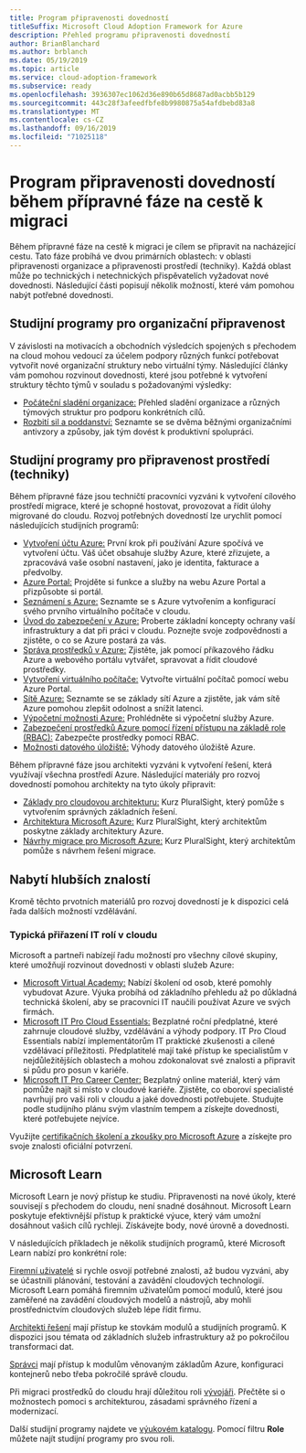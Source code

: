 ```yaml
---
title: Program připravenosti dovedností
titleSuffix: Microsoft Cloud Adoption Framework for Azure
description: Přehled programu připravenosti dovedností
author: BrianBlanchard
ms.author: brblanch
ms.date: 05/19/2019
ms.topic: article
ms.service: cloud-adoption-framework
ms.subservice: ready
ms.openlocfilehash: 3936307ec1062d36e890b65d8687ad0acbb5b129
ms.sourcegitcommit: 443c28f3afeedfbfe8b9980875a54afdbebd83a8
ms.translationtype: MT
ms.contentlocale: cs-CZ
ms.lasthandoff: 09/16/2019
ms.locfileid: "71025118"
---
```

# <a name="skills-readiness-path-during-the-ready-phase-of-a-migration-journey"></a>Program připravenosti dovedností během přípravné fáze na cestě k migraci

Během přípravné fáze na cestě k migraci je cílem se připravit na nacházející cestu. Tato fáze probíhá ve dvou primárních oblastech: v oblasti připravenosti organizace a připravenosti prostředí (techniky). Každá oblast může po technických i netechnických přispěvatelích vyžadovat nové dovednosti. Následující části popisují několik možností, které vám pomohou nabýt potřebné dovednosti.

## <a name="organizational-readiness-learning-paths"></a>Studijní programy pro organizační připravenost

V závislosti na motivacích a obchodních výsledcích spojených s přechodem na cloud mohou vedoucí za účelem podpory různých funkcí potřebovat vytvořit nové organizační struktury nebo virtuální týmy. Následující články vám pomohou rozvinout dovednosti, které jsou potřebné k vytvoření struktury těchto týmů v souladu s požadovanými výsledky:

- [Počáteční sladění organizace:](./index.md) Přehled sladění organizace a různých týmových struktur pro podporu konkrétních cílů.
- [Rozbití sil a poddanství:](../organize/fiefdoms-silos.md) Seznamte se se dvěma běžnými organizačními antivzory a způsoby, jak tým dovést k produktivní spolupráci.

## <a name="environmental-technical-readiness-learning-paths"></a>Studijní programy pro připravenost prostředí (techniky)

Během přípravné fáze jsou techničtí pracovníci vyzváni k vytvoření cílového prostředí migrace, které je schopné hostovat, provozovat a řídit úlohy migrované do cloudu. Rozvoj potřebných dovedností lze urychlit pomocí následujících studijních programů:

- [Vytvoření účtu Azure:](/learn/modules/create-an-azure-account) První krok při používání Azure spočívá ve vytvoření účtu. Váš účet obsahuje služby Azure, které zřizujete, a zpracovává vaše osobní nastavení, jako je identita, fakturace a předvolby.
- [Azure Portal:](/learn/modules/tour-azure-portal) Projděte si funkce a služby na webu Azure Portal a přizpůsobte si portál.
- [Seznámení s Azure:](/learn/modules/welcome-to-azure) Seznamte se s Azure vytvořením a konfigurací svého prvního virtuálního počítače v cloudu.
- [Úvod do zabezpečení v Azure:](/learn/modules/intro-to-security-in-azure) Proberte základní koncepty ochrany vaší infrastruktury a dat při práci v cloudu. Poznejte svoje zodpovědnosti a zjistěte, o co se Azure postará za vás.
- [Správa prostředků v Azure:](/learn/paths/manage-resources-in-azure) Zjistěte, jak pomocí příkazového řádku Azure a webového portálu vytvářet, spravovat a řídit cloudové prostředky.
- [Vytvoření virtuálního počítače:](/learn/modules/create-windows-virtual-machine-in-azure) Vytvořte virtuální počítač pomocí webu Azure Portal.
- [Sítě Azure:](/learn/modules/intro-to-azure-networking) Seznamte se se základy sítí Azure a zjistěte, jak vám sítě Azure pomohou zlepšit odolnost a snížit latenci.
- [Výpočetní možnosti Azure:](/learn/modules/intro-to-azure-compute) Prohlédněte si výpočetní služby Azure.
- [Zabezpečení prostředků Azure pomocí řízení přístupu na základě role (RBAC):](/learn/modules/secure-azure-resources-with-rbac) Zabezpečte prostředky pomocí RBAC.
- [Možnosti datového úložiště:](/learn/modules/intro-to-data-in-azure/index) Výhody datového úložiště Azure.

Během přípravné fáze jsou architekti vyzváni k vytvoření řešení, která využívají všechna prostředí Azure. Následující materiály pro rozvoj dovedností pomohou architekty na tyto úkoly připravit:

- [Základy pro cloudovou architekturu:](https://app.pluralsight.com/library/courses/cloud-architecture-foundations) Kurz PluralSight, který pomůže s vytvořením správných základních řešení.
- [Architektura Microsoft Azure:](https://app.pluralsight.com/library/courses/cloud-architecture-foundations) Kurz PluralSight, který architektům poskytne základy architektury Azure.
- [Návrhy migrace pro Microsoft Azure:](https://app.pluralsight.com/library/courses/cloud-architecture-foundations) Kurz PluralSight, který architektům pomůže s návrhem řešení migrace.

## <a name="deeper-skills-exploration"></a>Nabytí hlubších znalostí

Kromě těchto prvotních materiálů pro rozvoj dovedností je k dispozici celá řada dalších možností vzdělávání.

### <a name="typical-mappings-of-cloud-it-roles"></a>Typická přiřazení IT rolí v cloudu

Microsoft a partneři nabízejí řadu možností pro všechny cílové skupiny, které umožňují rozvinout dovednosti v oblasti služeb Azure:

- [Microsoft Virtual Academy:](https://mva.microsoft.com/product-training/microsoft-azure) Nabízí školení od osob, které pomohly vybudovat Azure. Výuka probíhá od základního přehledu až po důkladná technická školení, aby se pracovníci IT naučili používat Azure ve svých firmách.
- [Microsoft IT Pro Cloud Essentials:](https://www.microsoft.com/azureessentials) Bezplatné roční předplatné, které zahrnuje cloudové služby, vzdělávání a výhody podpory. IT Pro Cloud Essentials nabízí implementátorům IT praktické zkušenosti a cílené vzdělávací příležitosti. Předplatitelé mají také přístup ke specialistům v nejdůležitějších oblastech a mohou zdokonalovat své znalosti a připravit si půdu pro posun v kariéře.
- [Microsoft IT Pro Career Center:](https://www.microsoft.com/itpro) Bezplatný online materiál, který vám pomůže najít si místo v cloudové kariéře. Zjistěte, co oboroví specialisté navrhují pro vaši roli v cloudu a jaké dovednosti potřebujete. Studujte podle studijního plánu svým vlastním tempem a získejte dovednosti, které potřebujete nejvíce.

Využijte [certifikačních školení a zkoušky pro Microsoft Azure](https://www.microsoft.com/learning/azure-certification.aspx) a získejte pro svoje znalosti oficiální potvrzení.

## <a name="microsoft-learn"></a>Microsoft Learn

Microsoft Learn je nový přístup ke studiu. Připravenosti na nové úkoly, které souvisejí s přechodem do cloudu, není snadné dosáhnout. Microsoft Learn poskytuje efektivnější přístup k praktické výuce, který vám umožní dosáhnout vašich cílů rychleji. Získávejte body, nové úrovně a dovednosti.

V následujících příkladech je několik studijních programů, které Microsoft Learn nabízí pro konkrétní role:

[Firemní uživatelé](/learn/browse/?roles=business-user) si rychle osvojí potřebné znalosti, až budou vyzváni, aby se účastnili plánování, testování a zavádění cloudových technologií. Microsoft Learn pomáhá firemním uživatelům pomocí modulů, které jsou zaměřené na zavádění cloudových modelů a nástrojů, aby mohli prostřednictvím cloudových služeb lépe řídit firmu.

[Architekti řešení](/learn/browse/?roles=solution-architect) mají přístup ke stovkám modulů a studijních programů. K dispozici jsou témata od základních služeb infrastruktury až po pokročilou transformaci dat.

[Správci](/learn/browse/?roles=administrator) mají přístup k modulům věnovaným základům Azure, konfiguraci kontejnerů nebo třeba pokročilé správě cloudu.

Při migraci prostředků do cloudu hrají důležitou roli [vývojáři](/learn/browse/?roles=developer&term=infrastructure). Přečtěte si o možnostech pomoci s architekturou, zásadami správného řízení a modernizací.

Další studijní programy najdete ve [výukovém katalogu](/learn/browse). Pomocí filtru **Role** můžete najít studijní programy pro svou roli.
